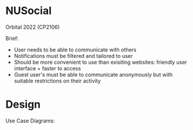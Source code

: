 # NUSocial

Orbital 2022 (CP2106)

Brief:

- User needs to be able to communicate with others
- Notifications must be filtered and tailored to user 
- Should be more convenient to use than exisiting websites: friendly user interface + faster to access 
- Guest user's must be able to communicate anonymously but with suitable restrictions on their activity

# Design

Use Case Diagrams:






